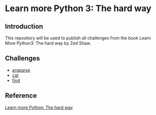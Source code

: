 # Learn more Python 3: The hard way

## Introduction

This repository will be used to publish all challenges from the book Learn More Python3: The hard way by Zed Shaw.


## Challenges

- [argparse](/challenge_4)
- [cat](/challenge_5)
- [find](/challenge_6)


## Reference
[Learn more Python: The hard way](https://www.amazon.com.br/Learn-More-Python-Hard-Way/dp/0134123484/ref=sr_1_1?__mk_pt_BR=%C3%85M%C3%85%C5%BD%C3%95%C3%91&dchild=1&keywords=learn+more+python+the+hard+way&qid=1610383642&sr=8-1)

